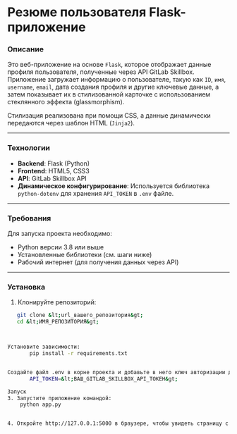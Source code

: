 # Резюме пользователя Flask-приложение

### Описание
Это веб-приложение на основе `Flask`, которое отображает данные профиля пользователя, полученные через API GitLab Skillbox. Приложение загружает информацию о пользователе, такую как `ID`, `имя`, `username`, `email`, дата создания профиля и другие ключевые данные, а затем показывает их в стилизованной карточке с использованием стеклянного эффекта (glassmorphism).

Стилизация реализована при помощи CSS, а данные динамически передаются через шаблон HTML (`Jinja2`).

---

### Технологии
- **Backend**: Flask (Python)
- **Frontend**: HTML5, CSS3
- **API**: GitLab Skillbox API
- **Динамическое конфигурирование**: Используется библиотека `python-dotenv` для хранения `API_TOKEN` в `.env` файле.

---

### Требования
Для запуска проекта необходимо:
- Python версии 3.8 или выше
- Установленные библиотеки (см. шаги ниже)
- Рабочий интернет (для получения данных через API)

---

### Установка
1. Клонируйте репозиторий:
```bash
   git clone &lt;url_вашего_репозитория&gt;
   cd &lt;ИМЯ_РЕПОЗИТОРИЯ&gt;



Установите зависимости:
	   pip install -r requirements.txt


Создайте файл .env в корне проекта и добавьте в него ключ авторизации для GitLab Slillbox API:
	   API_TOKEN=&lt;ВАШ_GITLAB_SKILLBOX_API_ТОКЕН&gt;

Запуск
3. Запустите приложение командой:
   	python app.py


4. Откройте http://127.0.0.1:5000 в браузере, чтобы увидеть страницу с информацией о профиле. 

